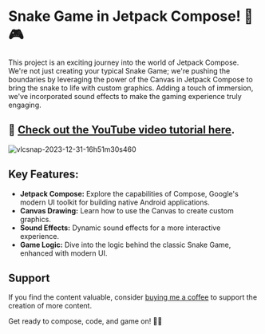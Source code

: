 # Snake Game in Jetpack Compose! 🐍🎮

This project is an exciting journey into the world of Jetpack Compose. We're not just creating your typical Snake Game; we're pushing the boundaries by leveraging the power of the Canvas in Jetpack Compose to bring the snake to life with custom graphics. Adding a touch of immersion, we've incorporated sound effects to make the gaming experience truly engaging.

## 🎥 [Check out the YouTube video tutorial here](youtu.be/K3PbisJtj-s).

![vlcsnap-2023-12-31-16h51m30s460](https://github.com/CodeInKotLang/SnakeGame/assets/110901093/5fedffe7-61ac-4924-b867-57dab9c186e9)

## Key Features:

- **Jetpack Compose:** Explore the capabilities of Compose, Google's modern UI toolkit for building native Android applications.
- **Canvas Drawing:** Learn how to use the Canvas to create custom graphics.
- **Sound Effects:** Dynamic sound effects for a more interactive experience.
- **Game Logic:** Dive into the logic behind the classic Snake Game, enhanced with modern UI.

## Support

If you find the content valuable, consider [buying me a coffee](https://ko-fi.com/mohammadarif) to support the creation of more content.

Get ready to compose, code, and game on! 🚀🎉
